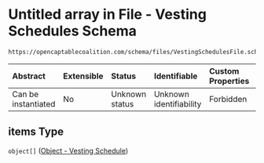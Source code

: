 # Untitled array in File - Vesting Schedules Schema

```txt
https://opencaptablecoalition.com/schema/files/VestingSchedulesFile.schema.json#/properties/items
```



| Abstract            | Extensible | Status         | Identifiable            | Custom Properties | Additional Properties | Access Restrictions | Defined In                                                                                                      |
| :------------------ | :--------- | :------------- | :---------------------- | :---------------- | :-------------------- | :------------------ | :-------------------------------------------------------------------------------------------------------------- |
| Can be instantiated | No         | Unknown status | Unknown identifiability | Forbidden         | Allowed               | none                | [VestingSchedulesFile.schema.json*](../../schema/files/VestingSchedulesFile.schema.json "open original schema") |

## items Type

`object[]` ([Object - Vesting Schedule](vestingschedulesfile-properties-items-object---vesting-schedule.md))
